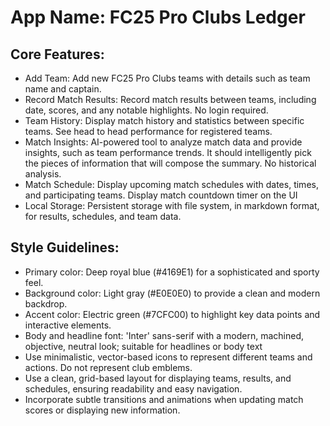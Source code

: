 # **App Name**: FC25 Pro Clubs Ledger

## Core Features:

- Add Team: Add new FC25 Pro Clubs teams with details such as team name and captain.
- Record Match Results: Record match results between teams, including date, scores, and any notable highlights. No login required.
- Team History: Display match history and statistics between specific teams. See head to head performance for registered teams.
- Match Insights: AI-powered tool to analyze match data and provide insights, such as team performance trends. It should intelligently pick the pieces of information that will compose the summary. No historical analysis.
- Match Schedule: Display upcoming match schedules with dates, times, and participating teams. Display match countdown timer on the UI
- Local Storage: Persistent storage with file system, in markdown format, for results, schedules, and team data.

## Style Guidelines:

- Primary color: Deep royal blue (#4169E1) for a sophisticated and sporty feel.
- Background color: Light gray (#E0E0E0) to provide a clean and modern backdrop.
- Accent color: Electric green (#7CFC00) to highlight key data points and interactive elements.
- Body and headline font: 'Inter' sans-serif with a modern, machined, objective, neutral look; suitable for headlines or body text
- Use minimalistic, vector-based icons to represent different teams and actions. Do not represent club emblems.
- Use a clean, grid-based layout for displaying teams, results, and schedules, ensuring readability and easy navigation.
- Incorporate subtle transitions and animations when updating match scores or displaying new information.